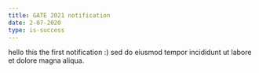 ```yaml
---
title: GATE 2021 notification
date: 2-07-2020
type: is-success
---
```


hello this the first notification :) sed do eiusmod tempor incididunt ut labore et dolore magna aliqua.